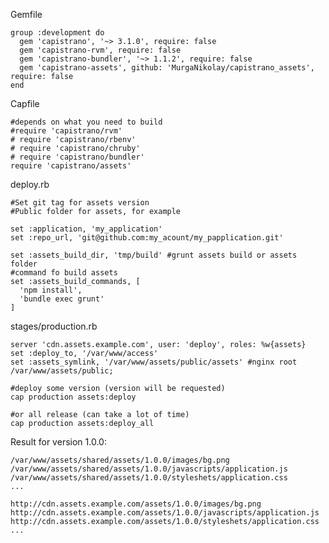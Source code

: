 

Gemfile

    group :development do
      gem 'capistrano', '~> 3.1.0', require: false
      gem 'capistrano-rvm', require: false
      gem 'capistrano-bundler', '~> 1.1.2', require: false
      gem 'capistrano-assets', github: 'MurgaNikolay/capistrano_assets', require: false
    end

Capfile

    #depends on what you need to build
    #require 'capistrano/rvm'
    # require 'capistrano/rbenv'
    # require 'capistrano/chruby'
    # require 'capistrano/bundler'
    require 'capistrano/assets' 
        
deploy.rb

    #Set git tag for assets version
    #Public folder for assets, for example
    
    set :application, 'my_application'
    set :repo_url, 'git@github.com:my_acount/my_papplication.git'
 
    set :assets_build_dir, 'tmp/build' #grunt assets build or assets folder
    #command fo build assets
    set :assets_build_commands, [
      'npm install',
      'bundle exec grunt'
    ]
    
stages/production.rb

    server 'cdn.assets.example.com', user: 'deploy', roles: %w{assets}
    set :deploy_to, '/var/www/access'
    set :assets_symlink, '/var/www/assets/public/assets' #nginx root /var/www/assets/public;
    
    #deploy some version (version will be requested)
    cap production assets:deploy

    #or all release (can take a lot of time)
    cap production assets:deploy_all
    
    
Result for version 1.0.0:

    /var/www/assets/shared/assets/1.0.0/images/bg.png
    /var/www/assets/shared/assets/1.0.0/javascripts/application.js
    /var/www/assets/shared/assets/1.0.0/styleshets/application.css
    ...
    
    http://cdn.assets.example.com/assets/1.0.0/images/bg.png
    http://cdn.assets.example.com/assets/1.0.0/javascripts/application.js
    http://cdn.assets.example.com/assets/1.0.0/styleshets/application.css
    ...
    
    
    